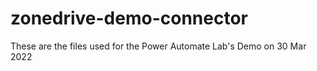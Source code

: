 # zonedrive-demo-connector

These are the files used for the Power Automate Lab's Demo on 30 Mar 2022
